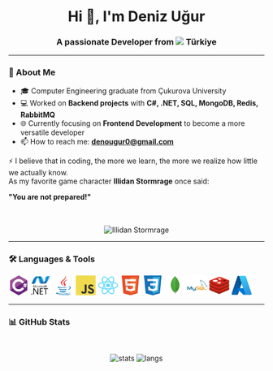 <h1 align="center">Hi 👋, I'm Deniz Uğur</h1>
<h3 align="center">A passionate Developer from <img src="https://em-content.zobj.net/thumbs/240/apple/354/flag-turkey_1f1f9-1f1f7.png" width="25"/> Türkiye</h3>





---

### 🚀 About Me  
- 🎓 Computer Engineering graduate from Çukurova University  
- 💻 Worked on **Backend projects** with **C#, .NET, SQL, MongoDB, Redis, RabbitMQ**  
- 🌐 Currently focusing on **Frontend Development** to become a more versatile developer   
- 📫 How to reach me: **denougur0@gmail.com**  

⚡ I believe that in coding, the more we learn, the more we realize how little we actually know.  
As my favorite game character **Illidan Stormrage** once said:  

**"You are not prepared!"**  
<br>
<br>

<p align="center">
  <img src="https://33.media.tumblr.com/7b6ab2d4f3342bce9834b3a5a0f2fe6c/tumblr_my2f6a4zEg1sla1tdo1_500.gif" width="400" alt="Illidan Stormrage">
</p>

---

### 🛠️ Languages & Tools  
<p align="left">
  <img src="https://raw.githubusercontent.com/devicons/devicon/master/icons/csharp/csharp-original.svg" alt="csharp" width="40" height="40"/>
  <img src="https://raw.githubusercontent.com/devicons/devicon/master/icons/dot-net/dot-net-original-wordmark.svg" alt="dotnet" width="40" height="40"/>
  <img src="https://raw.githubusercontent.com/devicons/devicon/master/icons/java/java-original.svg" alt="java" width="40" height="40"/>
  <img src="https://raw.githubusercontent.com/devicons/devicon/master/icons/javascript/javascript-original.svg" alt="javascript" width="40" height="40"/>
  <img src="https://raw.githubusercontent.com/devicons/devicon/master/icons/react/react-original.svg" alt="react" width="40" height="40"/>
  <img src="https://raw.githubusercontent.com/devicons/devicon/master/icons/html5/html5-original.svg" alt="html5" width="40" height="40"/>
  <img src="https://raw.githubusercontent.com/devicons/devicon/master/icons/css3/css3-original.svg" alt="css3" width="40" height="40"/>
  <img src="https://raw.githubusercontent.com/devicons/devicon/master/icons/mongodb/mongodb-original.svg" alt="mongodb" width="40" height="40"/>
  <img src="https://raw.githubusercontent.com/devicons/devicon/master/icons/mysql/mysql-original-wordmark.svg" alt="mysql" width="40" height="40"/>
  <img src="https://raw.githubusercontent.com/devicons/devicon/master/icons/redis/redis-original.svg" alt="redis" width="40" height="40"/>
  <img src="https://raw.githubusercontent.com/devicons/devicon/master/icons/azure/azure-original.svg" alt="azure" width="40" height="40"/>
</p>

---

### 📊 GitHub Stats
<br>

<p align="center">
  <img src="https://github-readme-stats.vercel.app/api?username=denizugur&show_icons=true&theme=radical" alt="stats" height="150"/>
  <img src="https://github-readme-stats.vercel.app/api/top-langs/?username=denizugur&layout=compact&theme=radical" alt="langs" height="150"/>
</p>
